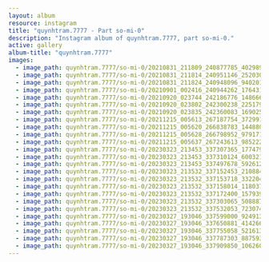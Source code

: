 ```yaml
---
layout: album
resource: instagram
title: "quynhtram.7777 - Part so-mi-0"
description: "Instagram album of quynhtram.7777, part so-mi-0."
active: gallery
album-title: "quynhtram.7777"
images:
  - image_path: quynhtram.7777/so-mi-0/20210831_211809_240877785_4029895597140126_2288868897643972972_n.jpg
  - image_path: quynhtram.7777/so-mi-0/20210831_211814_240951146_252030523451301_9145469699523799298_n.jpg
  - image_path: quynhtram.7777/so-mi-0/20210831_211824_240948096_940201636527113_1039395950693108543_n.jpg
  - image_path: quynhtram.7777/so-mi-0/20210901_002416_240944262_176431791263185_2287155104364122592_n.jpg
  - image_path: quynhtram.7777/so-mi-0/20210920_023744_242186776_1486665798363665_7654270044126950902_n.jpg
  - image_path: quynhtram.7777/so-mi-0/20210920_023802_242300238_225179132958953_7900840984424896580_n.jpg
  - image_path: quynhtram.7777/so-mi-0/20210920_023835_242360083_1690259471167707_13371849615898729_n.jpg
  - image_path: quynhtram.7777/so-mi-0/20211215_005613_267187754_372991194626875_8575178310199403624_n.jpg
  - image_path: quynhtram.7777/so-mi-0/20211215_005620_266838783_144880231222284_1012789549177038352_n.jpg
  - image_path: quynhtram.7777/so-mi-0/20211215_005628_266798952_979171742668844_2384132474591692799_n.jpg
  - image_path: quynhtram.7777/so-mi-0/20211215_005637_267243613_985222952433158_6491379998027455532_n.jpg
  - image_path: quynhtram.7777/so-mi-0/20230323_213453_337307365_177479101746860_5279833219509716927_n.jpg
  - image_path: quynhtram.7777/so-mi-0/20230323_213453_337310124_600321325316467_2697923272387849263_n.jpg
  - image_path: quynhtram.7777/so-mi-0/20230323_213453_337497678_592612836227352_9090609775853338949_n.jpg
  - image_path: quynhtram.7777/so-mi-0/20230323_213532_337152453_210884561591022_1520798862785247222_n.jpg
  - image_path: quynhtram.7777/so-mi-0/20230323_213532_337153718_3322043688050243_490859560368217078_n.jpg
  - image_path: quynhtram.7777/so-mi-0/20230323_213532_337158014_1180373522663208_1727999425101660678_n.jpg
  - image_path: quynhtram.7777/so-mi-0/20230323_213532_337172400_157939467176657_233860341430742569_n.jpg
  - image_path: quynhtram.7777/so-mi-0/20230323_213532_337303065_508887284789937_4926500020557292386_n.jpg
  - image_path: quynhtram.7777/so-mi-0/20230323_213532_337532053_723074849602537_577256513509661938_n.jpg
  - image_path: quynhtram.7777/so-mi-0/20230327_193046_337599000_924913718713750_6024998568521680981_n.jpg
  - image_path: quynhtram.7777/so-mi-0/20230327_193046_337650881_4142664535959457_2463473837351740600_n.jpg
  - image_path: quynhtram.7777/so-mi-0/20230327_193046_337755058_521613626800918_7948852251792674803_n.jpg
  - image_path: quynhtram.7777/so-mi-0/20230327_193046_337787303_887593328974964_3481494002648517170_n.jpg
  - image_path: quynhtram.7777/so-mi-0/20230327_193046_337909850_1062603044697441_3608911858360296145_n.jpg
---
```

